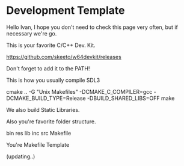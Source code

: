 # Development Template

Hello Ivan, I hope you don't need to check this page very often, but if necessary we're go. 

This is your favorite C/C++ Dev. Kit.

https://github.com/skeeto/w64devkit/releases

Don't forget to add it to the PATH!

This is how you usually compile SDL3

cmake .. -G "Unix Makefiles" -DCMAKE_C_COMPILER=gcc -DCMAKE_BUILD_TYPE=Release -DBUILD_SHARED_LIBS=OFF
make

We also build Static Libraries.

Also you're favorite folder structure.

bin
res
lib
inc
src
Makefile

You're Makefile Template

(updating..)
